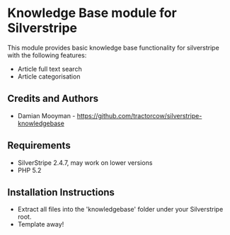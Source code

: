 # Knowledge Base module for Silverstripe

This module provides basic knowledge base functionality for silverstripe with the following features:
 * Article full text search
 * Article categorisation

## Credits and Authors

 * Damian Mooyman - <https://github.com/tractorcow/silverstripe-knowledgebase>

## Requirements

 * SilverStripe 2.4.7, may work on lower versions
 * PHP 5.2

## Installation Instructions

 * Extract all files into the 'knowledgebase' folder under your Silverstripe root.
 * Template away!
